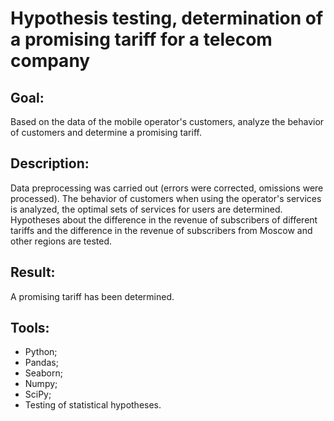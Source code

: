 # Hypothesis testing, determination of a promising tariff for a telecom company
## Goal:
Based on the data of the mobile operator's customers, analyze the behavior of customers and determine a promising tariff.
## Description:
Data preprocessing was carried out (errors were corrected, omissions were processed). The behavior of customers when using the operator's services is analyzed, the optimal sets of services for users are determined. Hypotheses about the difference in the revenue of subscribers of different tariffs and the difference in the revenue of subscribers from Moscow and other regions are tested.
## Result: 
A promising tariff has been determined.
## Tools:
- Python;
- Pandas;
- Seaborn;
- Numpy;
- SciPy;
- Testing of statistical hypotheses.
